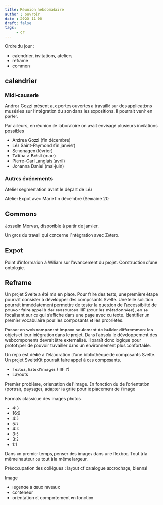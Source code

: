 ```yaml
---
title: Réunion hebdomadaire
author : ouvroir
date : 2023-11-08
draft: false
tags:
     - cr
---
```


Ordre du jour :

- calendrier, invitations, ateliers
- reframe
- common

## calendrier

### Midi-causerie

Andrea Gozzi présent aux portes ouvertes a travaillé sur des applications muséales sur l’intégration du son dans les expositions. Il pourrait venir en parler.

Par ailleurs, en réunion de laboratoire on avait envisagé plusieurs invitations possibles
- Andrea Gozzi (fin décembre)
- Léa Saint-Raymond (fin janvier)
- Schonagen (février)
- Talitha > Brésil (mars)
- Pierre-Carl Langlais (avril)
- Johanna Daniel (mai-juin)

### Autres événements

Atelier segmentation avant le départ de Léa

Atelier Expot avec Marie fin décembre (Semaine 20)

## Commons

Josselin Morvan, disponible à partir de janvier.

Un gros du travail qui concerne l’intégration avec Zotero.

## Expot

Point d’information à William sur l’avancement du projet. Construction d’une ontologie.

## Reframe

Un projet Svelte a été mis en place. Pour faire des tests, une première étape pourrait consister à développer des composants Svelte. Une telle solution pourrait immédiatement permettre de tester la question de l’accessibilité de pouvoir faire appel à des ressources IIIF (pour les métadonnées), en se focalisant sur ce qui s’affiche dans une page avec du texte. Identifier un premier vocabulaire pour les composants et les propriétés.

Passer en web component impose seulement de builder différemment les objets et leur intégration dans le projet. Dans l’absolu le développement des webcomponents devrait être externalisé. Il paraît donc logique pour prototyper de pouvoir travailler dans un environnement plus confortable.

Un repo est dédié à l’élaboration d’une bibliothèque de composants Svelte. Un projet SvelteKit pourrait faire appel à ces composants.

- Textes, liste d'images (IIIF ?)
- Layouts


Premier problème, orientation de l'image.
En fonction du de l'orientation (portrait, paysage), adapter la grille pour le placement de l'image

Formats classique des images photos 
- 4:3
- 16:9
- 4:5
- 5:7
- 4:3
- 3:5
- 3:2
- 1:1


Dans un premier temps, penser des images dans une flexbox. 
Tout à la même hauteur ou tout à la même largeur.

Préoccupation des collègues : layout cf catalogue accrochage, biennal 

Image
- légende à deux niveaux
- conteneur
- orientation et comportement en fonction


